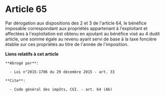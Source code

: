 # Article 65

Par dérogation aux dispositions des 2 et 3 de l'article 64, le bénéfice imposable correspondant aux propriétés appartenant à
l'exploitant et affectées à l'exploitation est obtenu en ajoutant au bénéfice visé au 4 dudit article, une somme égale au
revenu ayant servi de base à la taxe foncière établie sur ces propriétés au titre de l'année de l'imposition.

**Liens relatifs à cet article**

	**Abrogé par**:

	  - Loi n°2015-1786 du 29 décembre 2015 - art. 33

	**Cite**:

	  - Code général des impôts, CGI. - art. 64 (Ab)
